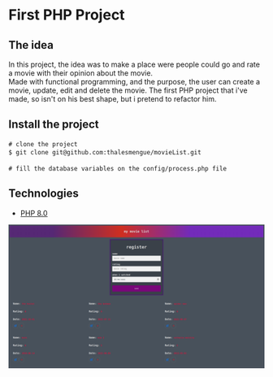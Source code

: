 # First PHP Project

## The idea

In this project, the idea was to make a place were people could go and rate a movie with their opinion about the movie.
<br>
Made with functional programming, and the purpose, the user can create a movie, update, edit and delete the movie.
The first PHP project that i've made, so isn't on his best shape, but i pretend to refactor him.
<br>

## Install the project

```
# clone the project
$ git clone git@github.com:thalesmengue/movieList.git

# fill the database variables on the config/process.php file
```

## Technologies
- [PHP 8.0](https://www.php.net/docs.php)


<img src="movieList.png">

